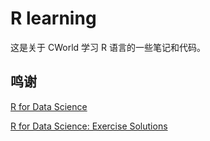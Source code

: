 # R learning

这是关于 CWorld 学习 R 语言的一些笔记和代码。

## 鸣谢

[R for Data Science](https://r4ds.had.co.nz/)

[R for Data Science: Exercise Solutions](https://jrnold.github.io/r4ds-exercise-solutions)